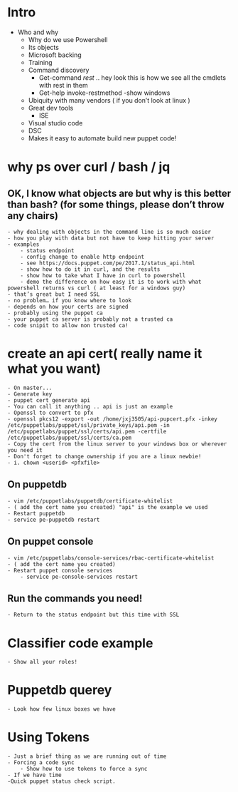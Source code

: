 # Intro 
-	Who and why
    - Why do we use Powershell 
    - Its objects
    - Microsoft backing
    - Training
    - Command discovery
        - Get-command *rest* .. hey look this is how we see all the cmdlets with rest in them
        - Get-help invoke-restmethod -show windows
    - Ubiquity with many vendors ( if you don’t look at linux )
    - Great dev tools 
        - ISE
    - Visual studio code
    - DSC 
    - Makes it easy to automate build new puppet code!
# why ps over curl / bash / jq

  ## OK, I know what objects are but why is this better than bash? (for some things, please don’t throw any chairs)
    - why dealing with objects in the command line is so much easier 
    - how you play with data but not have to keep hitting your server
    - examples 
        - status endpoint 
        - config change to enable http endpoint 
        - see https://docs.puppet.com/pe/2017.1/status_api.html
        - show how to do it in curl, and the results
        - show how to take what I have in curl to powershell
        - demo the difference on how easy it is to work with what powershell returns vs curl ( at least for a windows guy)
    - that’s great but I need SSL 
    - no problem… if you know where to look
    - depends on how your certs are signed 
    - probably using the puppet ca
    - your puppet ca server is probably not a trusted ca
    - code snipit to allow non trusted ca! 
# create an api cert( really name it what you want) 
    - On master... 
    - Generate key 
    - puppet cert generate api
    - You can call it anything .. api is just an example
    - Openssl to convert to pfx 
    - openssl pkcs12 -export -out /home/jxj3505/api-pupcert.pfx -inkey /etc/puppetlabs/puppet/ssl/private_keys/api.pem -in /etc/puppetlabs/puppet/ssl/certs/api.pem -certfile /etc/puppetlabs/puppet/ssl/certs/ca.pem
    - Copy the cert from the linux server to your windows box or wherever you need it
    - Don't forget to change ownership if you are a linux newbie!
    - i. chown <userid> <pfxfile>
## On puppetdb 
    - vim /etc/puppetlabs/puppetdb/certificate-whitelist
    - ( add the cert name you created) "api" is the example we used
    - Restart puppetdb
    - service pe-puppetdb restart
## On puppet console 
    - vim /etc/puppetlabs/console-services/rbac-certificate-whitelist
    - ( add the cert name you created)
    - Restart puppet console services 
        - service pe-console-services restart
## Run the commands you need!
    - Return to the status endpoint but this time with SSL
# Classifier code example 
    - Show all your roles!
# Puppetdb querey 
    - Look how few linux boxes we have
# Using Tokens 
    - Just a brief thing as we are running out of time
    - Forcing a code sync 
        - Show how to use tokens to force a sync
    - If we have time 
    -Quick puppet status check script.
